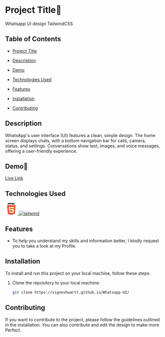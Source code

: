 # Project Title👋

Whatsapp UI design TailwindCSS

## Table of Contents
- [Project Title](#project-title)
- [Description](#description)
- [Demo](#demo)


- [Technologies Used](#technologies-used)
- [Features](#features)
- [Installation](#installation)
- [Contributing](#contributing)




## Description

WhatsApp's user interface (UI) features a clean, simple design. The home screen displays chats, with a bottom navigation bar for calls, camera, status, and settings. Conversations show text, images, and voice messages, offering a user-friendly experience.

## Demo🚀

<a target="_blank" href="https://vigneshwartt.github.io/Whatsapp-UI/">Live Link</a>

## Technologies Used
<a href="https://www.w3.org/html/" target="_blank"> <img src="https://raw.githubusercontent.com/devicons/devicon/master/icons/html5/html5-original-wordmark.svg" alt="html5" width="40" height="40"/> </a> 
<a href="https://tailwindcss.com/" target="_blank"><img src="https://yt3.googleusercontent.com/ikv41jMTr1uHGdILrJhvbfVJcDt4oqhwApKX37TjAleF_cRPbF2W-waj7uMnS5JySvnlvAlTCg=s900-c-k-c0x00ffffff-no-rj" alt="tailwind" width="40" height="40"/> </a> 

## Features

- To help you understand my skills and information better, I kindly request you to take a look at my Profile.

## Installation

To install and run this project on your local machine, follow these steps:

1. Clone the repository to your local machine:

   ```bash
   git clone https://vigneshwartt.github.io/Whatsapp-UI/


## Contributing

If you want to contribute to the project, please follow the guidelines outlined in the installation. You can also contribute and edit the design to make more Perfect.
